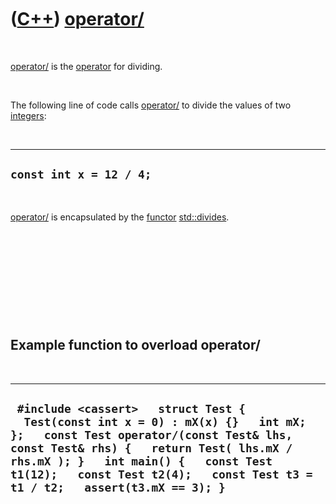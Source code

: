 
 

 

 

 

 

([C++](Cpp.md)) [operator/](CppOperatorDivide.md)
===================================================

 

[operator/](CppOperatorDivide.md) is the [operator](CppOperator.md)
for dividing.

 

The following line of code calls [operator/](CppOperatorDivide.md) to
divide the values of two [integers](CppInt.md):

 

  ---------------------------
  ` const int x = 12 / 4; `
  ---------------------------

 

[operator/](CppOperatorDivide.md) is encapsulated by the
[functor](CppFunctor.md) [std::divides](CppStdDivides.md).

 

 

 

 

 

Example function to overload operator/
--------------------------------------

 

  -------------------------------------------------------------------------------------------------------------------------------------------------------------------------------------------------------------------------------------------------------------------------------------------------
  ` #include <cassert>   struct Test {   Test(const int x = 0) : mX(x) {}   int mX; };   const Test operator/(const Test& lhs, const Test& rhs) {   return Test( lhs.mX / rhs.mX ); }   int main() {   const Test t1(12);   const Test t2(4);   const Test t3 = t1 / t2;   assert(t3.mX == 3); }`
  -------------------------------------------------------------------------------------------------------------------------------------------------------------------------------------------------------------------------------------------------------------------------------------------------

 

 

 

 

 

 

